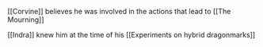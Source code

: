 [[Corvine]] believes he was involved in the actions that lead to [[The Mourning]]

[[Indra]] knew him at the time of his [[Experiments on hybrid dragonmarks]]

